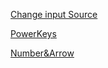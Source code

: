 [Change input Source](https://www.v2ex.com/t/565667)

[PowerKeys](https://github.com/PowerKeys/PowerKeys)

[Number&Arrow](karabiner://karabiner/assets/complex_modifications/import?url=.json)